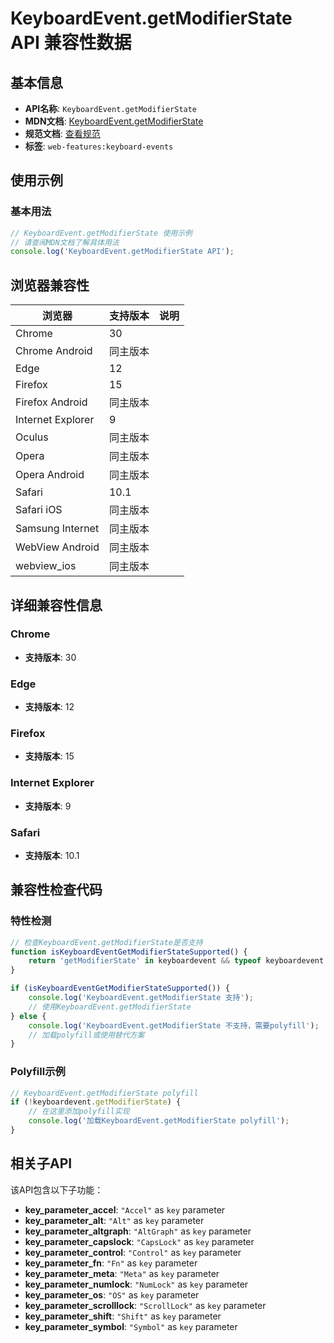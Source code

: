 # KeyboardEvent.getModifierState API 兼容性数据

## 基本信息

- **API名称**: `KeyboardEvent.getModifierState`
- **MDN文档**: [KeyboardEvent.getModifierState](https://developer.mozilla.org/docs/Web/API/KeyboardEvent/getModifierState)
- **规范文档**: [查看规范](https://w3c.github.io/uievents/#dom-keyboardevent-getmodifierstate)
- **标签**: `web-features:keyboard-events`

## 使用示例

### 基本用法

```javascript
// KeyboardEvent.getModifierState 使用示例
// 请查阅MDN文档了解具体用法
console.log('KeyboardEvent.getModifierState API');
```

## 浏览器兼容性

| 浏览器 | 支持版本 | 说明 |
|--------|----------|------|
| Chrome | 30 |  |
| Chrome Android | 同主版本 |  |
| Edge | 12 |  |
| Firefox | 15 |  |
| Firefox Android | 同主版本 |  |
| Internet Explorer | 9 |  |
| Oculus | 同主版本 |  |
| Opera | 同主版本 |  |
| Opera Android | 同主版本 |  |
| Safari | 10.1 |  |
| Safari iOS | 同主版本 |  |
| Samsung Internet | 同主版本 |  |
| WebView Android | 同主版本 |  |
| webview_ios | 同主版本 |  |

## 详细兼容性信息

### Chrome

- **支持版本**: 30

### Edge

- **支持版本**: 12

### Firefox

- **支持版本**: 15

### Internet Explorer

- **支持版本**: 9

### Safari

- **支持版本**: 10.1

## 兼容性检查代码

### 特性检测

```javascript
// 检查KeyboardEvent.getModifierState是否支持
function isKeyboardEventGetModifierStateSupported() {
    return 'getModifierState' in keyboardevent && typeof keyboardevent.getModifierState === 'function';
}

if (isKeyboardEventGetModifierStateSupported()) {
    console.log('KeyboardEvent.getModifierState 支持');
    // 使用KeyboardEvent.getModifierState
} else {
    console.log('KeyboardEvent.getModifierState 不支持，需要polyfill');
    // 加载polyfill或使用替代方案
}
```

### Polyfill示例

```javascript
// KeyboardEvent.getModifierState polyfill
if (!keyboardevent.getModifierState) {
    // 在这里添加polyfill实现
    console.log('加载KeyboardEvent.getModifierState polyfill');
}
```

## 相关子API

该API包含以下子功能：

- **key_parameter_accel**: `"Accel"` as `key` parameter
- **key_parameter_alt**: `"Alt"` as `key` parameter
- **key_parameter_altgraph**: `"AltGraph"` as `key` parameter
- **key_parameter_capslock**: `"CapsLock"` as `key` parameter
- **key_parameter_control**: `"Control"` as `key` parameter
- **key_parameter_fn**: `"Fn"` as `key` parameter
- **key_parameter_meta**: `"Meta"` as `key` parameter
- **key_parameter_numlock**: `"NumLock"` as `key` parameter
- **key_parameter_os**: `"OS"` as `key` parameter
- **key_parameter_scrolllock**: `"ScrollLock"` as `key` parameter
- **key_parameter_shift**: `"Shift"` as `key` parameter
- **key_parameter_symbol**: `"Symbol"` as `key` parameter

